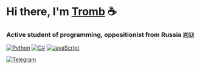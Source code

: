 # Hi there, I'm [Tromb](https://trombalny.t.me) ☕️
### Active student of programming, oppositionist from Russia 🇷🇺
<!-- Собрал по кусочкам, впервые)--> 
[![Python](https://img.shields.io/badge/python-3670A0?style=for-the-badge&logo=python&logoColor=ffdd54)](https://en.wikipedia.org/wiki/Python_(programming_language)) [![C#](https://img.shields.io/badge/c%23-%23239120.svg?style=for-the-badge&logo=csharp&logoColor=white)](https://en.wikipedia.org/wiki/C_Sharp_(programming_language)) [![JavaScript](https://img.shields.io/badge/javascript-%23323330.svg?style=for-the-badge&logo=javascript&logoColor=%23F7DF1E)](https://en.wikipedia.org/wiki/JavaScript)
<!-- Скорее, данный файл - это задел на будущее, ибо я не овладел этим достаточно хорошо --> 
[![Telegram](https://img.shields.io/badge/Telegram-2CA5E0?style=for-the-badge&logo=telegram&logoColor=white)](https://trombalny.t.me)
